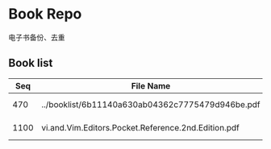 Book Repo
=========

电子书备份、去重

Book list
---------

| Seq | File Name | Size | MD5 |
| --- | --------- | ---- | --- |
| 470 | ../booklist/6b11140a630ab04362c7775479d946be.pdf | 736 KB | 6b11140a630ab04362c7775479d946be | 
| 1100 | vi.and.Vim.Editors.Pocket.Reference.2nd.Edition.pdf | 736 KB | 6b11140a630ab04362c7775479d946be | 
